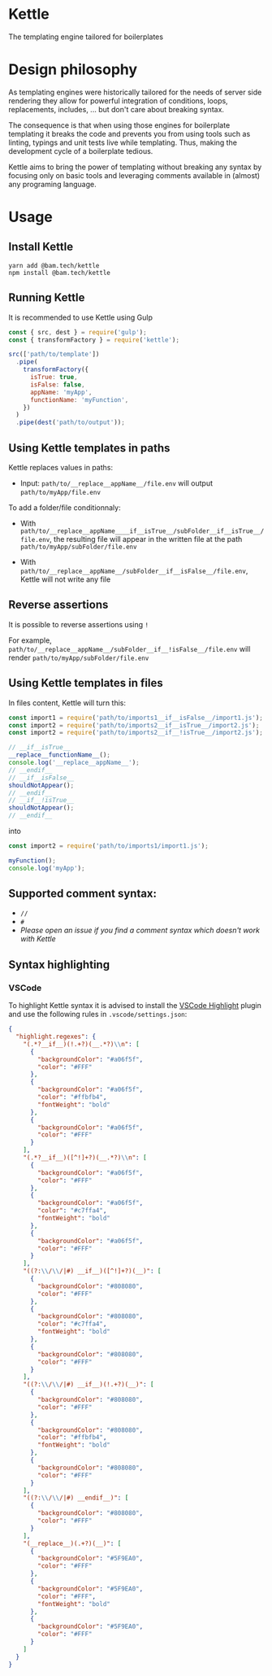 # Kettle

The templating engine tailored for boilerplates

# Design philosophy

As templating engines were historically tailored for the needs of server side rendering they allow for powerful integration of conditions, loops, replacements, includes, ... but don't care about breaking syntax.

The consequence is that when using those engines for boilerplate templating it breaks the code and prevents you from using tools such as linting, typings and unit tests live while templating. Thus, making the development cycle of a boilerplate tedious.

Kettle aims to bring the power of templating without breaking any syntax by focusing only on basic tools and leveraging comments available in (almost) any programing language.

# Usage

## Install Kettle

```
yarn add @bam.tech/kettle
npm install @bam.tech/kettle
```

## Running Kettle

It is recommended to use Kettle using Gulp

```javascript
const { src, dest } = require('gulp');
const { transformFactory } = require('kettle');

src(['path/to/template'])
  .pipe(
    transformFactory({
      isTrue: true,
      isFalse: false,
      appName: 'myApp',
      functionName: 'myFunction',
    })
  )
  .pipe(dest('path/to/output'));
```

## Using Kettle templates in paths

Kettle replaces values in paths:

- Input: `path/to/__replace__appName__/file.env` will output `path/to/myApp/file.env`

To add a folder/file conditionnaly:

- With `path/to/__replace__appName____if__isTrue__/subFolder__if__isTrue__/file.env`, the resulting file will appear in the written file at the path `path/to/myApp/subFolder/file.env`

- With `path/to/__replace__appName__/subFolder__if__isFalse__/file.env`, Kettle will not write any file

## Reverse assertions

It is possible to reverse assertions using `!`

For example, `path/to/__replace__appName__/subFolder__if__!isFalse__/file.env` will render `path/to/myApp/subFolder/file.env`

## Using Kettle templates in files

In files content, Kettle will turn this:

```javascript
const import1 = require('path/to/imports1__if__isFalse__/import1.js');
const import2 = require('path/to/imports2__if__isTrue__/import2.js');
const import2 = require('path/to/imports2__if__!isTrue__/import2.js');

// __if__isTrue__
__replace__functionName__();
console.log('__replace__appName__');
// __endif__
// __if__isFalse__
shouldNotAppear();
// __endif__
// __if__!isTrue__
shouldNotAppear();
// __endif__
```

into

```javascript
const import2 = require('path/to/imports1/import1.js');

myFunction();
console.log('myApp');
```

## Supported comment syntax:

- `//`
- `#`
- _Please open an issue if you find a comment syntax which doesn't work with Kettle_

## Syntax highlighting

### VSCode

To highlight Kettle syntax it is advised to install the [VSCode Highlight](https://github.com/fabiospampinato/vscode-highlight.git) plugin and use the following rules in `.vscode/settings.json`:

```json
{
  "highlight.regexes": {
    "(.*?__if__)(!.+?)(__.*?)\\n": [
      {
        "backgroundColor": "#a06f5f",
        "color": "#FFF"
      },
      {
        "backgroundColor": "#a06f5f",
        "color": "#ffbfb4",
        "fontWeight": "bold"
      },
      {
        "backgroundColor": "#a06f5f",
        "color": "#FFF"
      }
    ],
    "(.*?__if__)([^!]+?)(__.*?)\\n": [
      {
        "backgroundColor": "#a06f5f",
        "color": "#FFF"
      },
      {
        "backgroundColor": "#a06f5f",
        "color": "#c7ffa4",
        "fontWeight": "bold"
      },
      {
        "backgroundColor": "#a06f5f",
        "color": "#FFF"
      }
    ],
    "((?:\\/\\/|#) __if__)([^!]+?)(__)": [
      {
        "backgroundColor": "#808080",
        "color": "#FFF"
      },
      {
        "backgroundColor": "#808080",
        "color": "#c7ffa4",
        "fontWeight": "bold"
      },
      {
        "backgroundColor": "#808080",
        "color": "#FFF"
      }
    ],
    "((?:\\/\\/|#) __if__)(!.+?)(__)": [
      {
        "backgroundColor": "#808080",
        "color": "#FFF"
      },
      {
        "backgroundColor": "#808080",
        "color": "#ffbfb4",
        "fontWeight": "bold"
      },
      {
        "backgroundColor": "#808080",
        "color": "#FFF"
      }
    ],
    "((?:\\/\\/|#) __endif__)": [
      {
        "backgroundColor": "#808080",
        "color": "#FFF"
      }
    ],
    "(__replace__)(.+?)(__)": [
      {
        "backgroundColor": "#5F9EA0",
        "color": "#FFF"
      },
      {
        "backgroundColor": "#5F9EA0",
        "color": "#FFF",
        "fontWeight": "bold"
      },
      {
        "backgroundColor": "#5F9EA0",
        "color": "#FFF"
      }
    ]
  }
}
```
